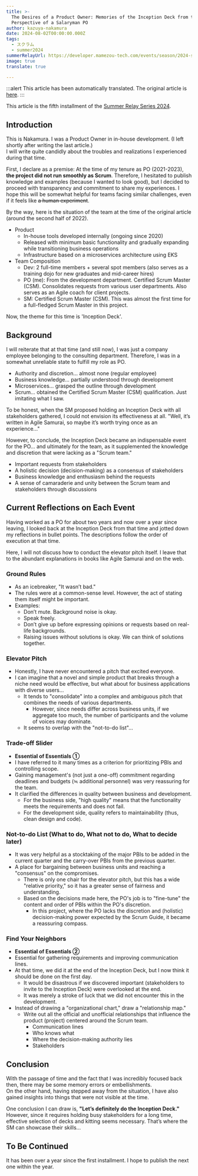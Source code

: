 ```yaml
---
title: >-
  The Desires of a Product Owner: Memories of the Inception Deck from the
  Perspective of a Salaryman PO
author: kazuya-nakamura
date: 2024-08-02T00:00:00.000Z
tags:
  - スクラム
  - summer2024
summerRelayUrl: https://developer.mamezou-tech.com/events/season/2024-summer/
image: true
translate: true

---
```


:::alert
This article has been automatically translated.
The original article is [here](https://developer.mamezou-tech.com/agile/agile-po-complaints_02/).
:::


This article is the fifth installment of the [Summer Relay Series 2024](/events/season/2024-summer/).

## Introduction
This is Nakamura. I was a Product Owner in in-house development. (I left shortly after writing the last article.)  
I will write quite candidly about the troubles and realizations I experienced during that time.

First, I declare as a premise: At the time of my tenure as PO (2021-2023), **the project did not run smoothly as Scrum**. Therefore, I hesitated to publish knowledge and examples (because I wanted to look good), but I decided to proceed with transparency and commitment to share my experiences. I hope this will be somewhat helpful for teams facing similar challenges, even if it feels like ~~a human experiment~~.

By the way, here is the situation of the team at the time of the original article (around the second half of 2022).
- Product
  - In-house tools developed internally (ongoing since 2020)
  - Released with minimum basic functionality and gradually expanding while transitioning business operations
  - Infrastructure based on a microservices architecture using EKS
- Team Composition
  - Dev: 2 full-time members + several spot members (also serves as a training dojo for new graduates and mid-career hires)
  - PO (me): From the development department. Certified Scrum Master (CSM). Consolidates requests from various user departments. Also serves as an Agile coach for client projects.
  - SM: Certified Scrum Master (CSM). This was almost the first time for a full-fledged Scrum Master in this project.

Now, the theme for this time is 'Inception Deck'.

## Background
I will reiterate that at that time (and still now), I was just a company employee belonging to the consulting department. Therefore, I was in a somewhat unreliable state to fulfill my role as PO.
  - Authority and discretion… almost none (regular employee)
  - Business knowledge… partially understood through development
  - Microservices… grasped the outline through development
  - Scrum… obtained the Certified Scrum Master (CSM) qualification. Just imitating what I saw.

To be honest, when the SM proposed holding an Inception Deck with all stakeholders gathered, I could not envision its effectiveness at all. "Well, it’s written in Agile Samurai, so maybe it’s worth trying once as an experience..."

However, to conclude, the Inception Deck became an indispensable event for the PO… and ultimately for the team, as it supplemented the knowledge and discretion that were lacking as a "Scrum team."
  - Important requests from stakeholders
  - A holistic decision (decision-making) as a consensus of stakeholders
  - Business knowledge and enthusiasm behind the requests
  - A sense of camaraderie and unity between the Scrum team and stakeholders through discussions

## Current Reflections on Each Event
Having worked as a PO for about two years and now over a year since leaving, I looked back at the Inception Deck from that time and jotted down my reflections in bullet points. The descriptions follow the order of execution at that time.

Here, I will not discuss how to conduct the elevator pitch itself. I leave that to the abundant explanations in books like Agile Samurai and on the web.

### Ground Rules
- As an icebreaker, "It wasn’t bad."
- The rules were at a common-sense level. However, the act of stating them itself might be important.
- Examples:
  - Don’t mute. Background noise is okay.
  - Speak freely.
  - Don’t give up before expressing opinions or requests based on real-life backgrounds.
  - Raising issues without solutions is okay. We can think of solutions together.

### Elevator Pitch
  - Honestly, I have never encountered a pitch that excited everyone.
  - I can imagine that a novel and simple product that breaks through a niche need would be effective, but what about for business applications with diverse users…
    - It tends to "consolidate" into a complex and ambiguous pitch that combines the needs of various departments.
      - However, since needs differ across business units, if we aggregate too much, the number of participants and the volume of voices may dominate.
    - It seems to overlap with the "not-to-do list"…

### Trade-off Slider
  - **Essential of Essentials ①**
  - I have referred to it many times as a criterion for prioritizing PBIs and controlling scope.
  - Gaining management's (not just a one-off) commitment regarding deadlines and budgets (≒ additional personnel) was very reassuring for the team.
  - It clarified the differences in quality between business and development.
    - For the business side, "high quality" means that the functionality meets the requirements and does not fail.
    - For the development side, quality refers to maintainability (thus, clean design and code).

### Not-to-do List (What to do, What not to do, What to decide later)
  - It was very helpful as a stocktaking of the major PBIs to be added in the current quarter and the carry-over PBIs from the previous quarter.
  - A place for bargaining between business units and reaching a "consensus" on the compromises.
    - There is only one chair for the elevator pitch, but this has a wide "relative priority," so it has a greater sense of fairness and understanding.
    - Based on the decisions made here, the PO's job is to "fine-tune" the content and order of PBIs within the PO's discretion.
      - In this project, where the PO lacks the discretion and (holistic) decision-making power expected by the Scrum Guide, it became a reassuring compass.

### Find Your Neighbors
  - **Essential of Essentials ②**
  - Essential for gathering requirements and improving communication lines.
  - At that time, we did it at the end of the Inception Deck, but I now think it should be done on the first day.
    - It would be disastrous if we discovered important (stakeholders to invite to the Inception Deck) were overlooked at the end.
    - It was merely a stroke of luck that we did not encounter this in the development.
  - Instead of drawing a "organizational chart," draw a "relationship map."
    - Write out all the official and unofficial relationships that influence the product (project) centered around the Scrum team.
      - Communication lines
      - Who knows what
      - Where the decision-making authority lies
      - Stakeholders

## Conclusion
With the passage of time and the fact that I was incredibly focused back then, there may be some memory errors or embellishments.  
On the other hand, having stepped away from the situation, I have also gained insights into things that were not visible at the time.

One conclusion I can draw is, **"Let’s definitely do the Inception Deck."**  
However, since it requires holding busy stakeholders for a long time, effective selection of decks and kitting seems necessary. That’s where the SM can showcase their skills…

## To Be Continued
It has been over a year since the first installment. I hope to publish the next one within the year.
